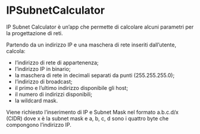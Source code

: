 # IPSubnetCalculator
IP Subnet Calculator è un’app che permette di calcolare alcuni parametri per la progettazione di reti.

Partendo da un indirizzo IP e una maschera di rete inseriti dall’utente, calcola:
- l’indirizzo di rete di appartenenza;
- l’indirizzo IP in binario;
- la maschera di rete in decimali separati da punti (255.255.255.0);
- l’indirizzo di broadcast;
- il primo e l’ultimo indirizzo disponibile gli host;
- il numero di indirizzi disponibili;
- la wildcard mask.

Viene richiesto l’inserimento di IP e Subnet Mask nel formato a.b.c.d/x (CIDR) dove x è la subnet mask e a, b, c, d sono i quattro byte che compongono l’indirizzo IP.
